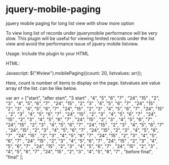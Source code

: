 jquery-mobile-paging
====================

jquery mobile paging for long list view with show more option

To view long list of records under jquerymobile performance will be very slow. This plugin will be useful for viewing limited records under the list view and avoid the performance issue of jquery mobile listview.

Usage:
Include the plugin to your HTML

<script src="mobilePaging.js"></script>

HTML:
<ul id="lview" data-role="listview">
</ul>

Javascript:
$("#lview").mobilePaging({count: 20, listvalues: arr});  

Here,
count is number of items to display on the page.
listvalues are value array of the list. can be like below.

var arr = ["start", "after start", "3 start" , "4", "5", "6", "7" , "24", "15" , "2", "3" , "4", "5", "6", "7" , "24", "15" , "2", "3" , "4", "5", "6", "7" , "24", "15" , "2", "3" , "4", "5", "6", "7" , "24", "15" , "2", "3" , "4", "5", "6", "7" , "24", "15" , "2", "3" , "4", "5", "6", "7" , "24", "15" , "2", "3" , "4", "5", "6", "7" , "24", "15" , "2", "3" , "4", "5", "6", "7" , "24", "15" , "2", "3" , "4", "5", "6", "7" , "24", "15" , "2", "3" , "4", "5", "6", "7" , "24", "15" , "2", "3" , "4", "5", "6", "7" , "24", "15" , "2", "3" , "4", "5", "6", "7" , "24", "15" , "2", "3" , "4", "5", "6", "7" , "24", "15" , "2", "3" , "4", "5", "6", "7" , "24", "15" , "2", "3" , "4", "5", "6", "7" , "24", "15" , "2", "3" , "4", "5", "6", "7" , "24", "15" , "2", "3" , "4", "5", "6", "7" , "24", "15" , "2", "3" , "4", "5", "6", "7" , "24", "15" , "2", "3" , "4", "5", "6", "7" , "24", "15" , "2", "3" , "4", "5", "6", "7" , "before final", "final" ];

